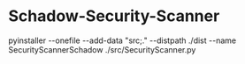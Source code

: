 # Schadow-Security-Scanner
 
pyinstaller --onefile --add-data "src;." --distpath ./dist --name SecurityScannerSchadow ./src/SecurityScanner.py

